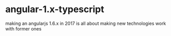 # angular-1.x-typescript
making an angularjs 1.6.x in 2017 is all about making new technologies work with former ones
